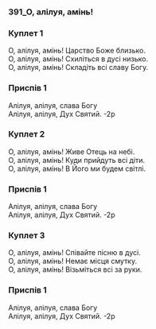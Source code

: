 ### 391_О, алілуя, амінь!
### Куплет 1
О, алілуя, амінь! Царство Боже близько. <br/>О, алілуя, амінь! Схиліться в дусі низько. <br/>О, алілуя, амінь! Складіть всі славу Богу.
### Приспів 1
Алілуя, алілуя, слава Богу <br/>Алілуя, алілуя, Дух Святий. -2р
### Куплет 2
О, алілуя, амінь! Живе Отець на небі. <br/>О, алілуя, амінь! Куди прийдуть всі діти. <br/>О, алілуя, амінь! В Його ми будем світлі.
### Приспів 1
Алілуя, алілуя, слава Богу <br/>Алілуя, алілуя, Дух Святий. -2р
### Куплет 3
О, алілуя, амінь! Співайте пісню в дусі.<br/>О, алілуя, амінь! Немає місця смутку.<br/>О, алілуя, амінь! Візьміться всі за руки.
### Приспів 1
Алілуя, алілуя, слава Богу <br/>Алілуя, алілуя, Дух Святий. -2р
